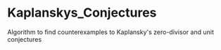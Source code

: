# Kaplanskys_Conjectures
Algorithm to find counterexamples to Kaplansky's zero-divisor and unit conjectures

